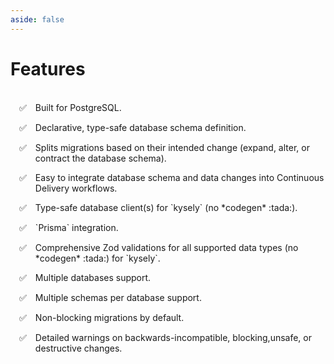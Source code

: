 ```yaml
---
aside: false
---
```


# Features
<br>
<div style="display:flex;flex-direction: column; gap: 1em; margin-left: 1em;">
  <div style="display:flex; gap: 1em;">
    <div>✅</div>
    <div>Built for PostgreSQL.</div>
  </div>
  <div style="display:flex; gap: 1em;">
    <div>✅</div>
    <div>Declarative, type-safe database schema definition.</div>
  </div>
  <div style="display:flex; gap: 1em;">
    <div>✅</div>
    <div>Splits migrations based on their intended change (expand, alter, or contract the database schema).</div>
  </div>
  <div style="display:flex; gap: 1em;">
    <div>✅</div>
    <div>Easy to integrate database schema and data changes into Continuous Delivery workflows.</div>
  </div>
  <div style="display:flex; gap: 1em;">
    <div>✅</div>
    <div>Type-safe database client(s) for `kysely` (no *codegen* :tada:).</div>
  </div>
  <div style="display:flex; gap: 1em;">
    <div>✅</div>
    <div>`Prisma` integration.</div>
  </div>
  <div style="display:flex; gap: 1em;">
    <div>✅</div>
    <div>Comprehensive Zod validations for all supported data types (no *codegen* :tada:) for `kysely`.</div>
  </div>
  <div style="display:flex; gap: 1em;">
    <div>✅</div>
    <div>Multiple databases support.</div>
  </div>
  <div style="display:flex; gap: 1em;">
    <div>✅</div>
    <div>Multiple schemas per database support.</div>
  </div>
  <div style="display:flex; gap: 1em;">
    <div>✅</div>
    <div>Non-blocking migrations by default.</div>
  </div>
  <div style="display:flex; gap: 1em;">
    <div>✅</div>
    <div>Detailed warnings on backwards-incompatible, blocking,unsafe, or destructive changes.</div>
  </div>
</div>
